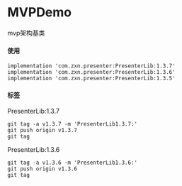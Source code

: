 # MVPDemo
mvp架构基类

#### 使用
```
implementation 'com.zxn.presenter:PresenterLib:1.3.7'
implementation 'com.zxn.presenter:PresenterLib:1.3.6'
implementation 'com.zxn.presenter:PresenterLib:1.3.5'
```

#### 标签

PresenterLib:1.3.7
```
git tag -a v1.3.7 -m 'PresenterLib1.3.7:'
git push origin v1.3.7
git tag
```

PresenterLib:1.3.6
```
git tag -a v1.3.6 -m 'PresenterLib1.3.6:'
git push origin v1.3.6
git tag
```
